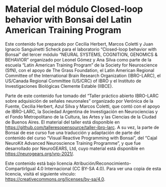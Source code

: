 # Material del módulo Closed-loop behavior with Bonsai del Latin American Training Program

Este contenido fue preparado por Cecilia Herbert, Marcos Coletti y Juan Ignacio Sanguinetti Scheck para el laboratorio “Closed-loop behavior with Bonsai” del tercer módulo “NEURAL SYSTEMS, COGNITION, GENOMICS & BEHAVIOR” organizado por Leonel Gómez y Ana Silva como parte de la escuela “Latin American Training Program” de la Society for Neuroscience (SfN), con el apoyo de The Grass Foundation, el Latin American Regional Committee of the International Brain Research Organization (IBRO-LARC), el US/Canada Regional Committee (US/CRC) of IBRO y el Instituto de Investigaciones Biológicas Clemente Estable (IIBCE).

Parte de este contenido fue tomado del “Taller práctico abierto IBRO-LARC sobre adquisición de señales neuronales” organizado por Verónica de la Fuente, Cecilia Herbert, Azul Silva y Marcos Coletti, que contó con el apoyo de IBRO-LARC, la Sociedad Argentina de Investigación en Neurociencias y el Fondo Metropolitano de la Cultura, las Artes y las Ciencias de la Ciudad de Buenos Aires. El material del taller está disponible en https://github.com/talleresopensource/taller-ibro-larc.
A su vez, la parte de Bonsai de ese curso fue una traducción y adaptación de parte del contenido del curso “Visual Reactive Programming with Bonsai”, del “Cajal NeuroKit Advanced Neuroscience Training Programme”, y que fue desarrollado por NeuroGEARS, Ltd, cuyo material está disponible en https://neurogears.org/vrp-2021/.

Este contenido está bajo licencia Atribución/Reconocimiento-CompartirIgual 4.0 Internacional (CC BY-SA 4.0).
Para ver una copia de esta licencia, visitá el siguiente vínculo: https://creativecommons.org/licenses/by-sa/4.0.
